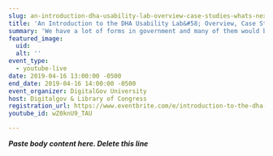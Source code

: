 ```yaml
---
slug: an-introduction-dha-usability-lab-overview-case-studies-whats-next
title: 'An Introduction to the DHA Usability Lab&#58; Overview, Case Studies, and What’s Next'
summary: 'We have a lot of forms in government and many of them would benefit from better design&#46; In this talk, Caroline Jarrett will explore a curriculum she’s working on about how to design a form&#46;'
featured_image: 
  uid: 
  alt: ''
event_type: 
  - youtube-live
date: 2019-04-16 13:00:00 -0500
end_date: 2019-04-16 14:00:00 -0500
event_organizer: DigitalGov University
host: Digitalgov & Library of Congress 
registration_url: https://www.eventbrite.com/e/introduction-to-the-dha-usability-lab-overview-case-studies-whats-next-registration-59327626528
youtube_id: wZ0knU9_TAU

---
```


***Paste body content here. Delete this line***
